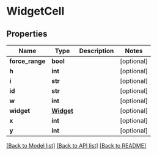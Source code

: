 # WidgetCell

## Properties
Name | Type | Description | Notes
------------ | ------------- | ------------- | -------------
**force_range** | **bool** |  | [optional] 
**h** | **int** |  | [optional] 
**i** | **str** |  | [optional] 
**id** | **str** |  | [optional] 
**w** | **int** |  | [optional] 
**widget** | [**Widget**](Widget.md) |  | [optional] 
**x** | **int** |  | [optional] 
**y** | **int** |  | [optional] 

[[Back to Model list]](README.md#documentation-for-models) [[Back to API list]](../README.md#documentation-for-api-endpoints) [[Back to README]](../README.md)


